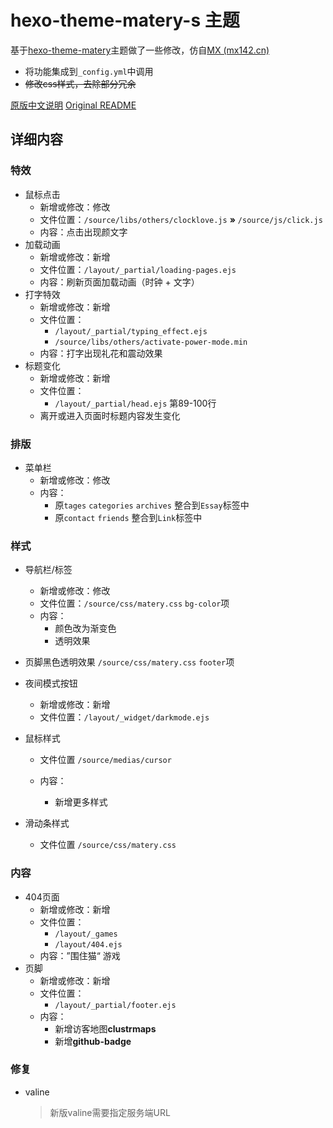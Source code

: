# hexo-theme-matery-s 主题

基于[hexo-theme-matery](https://github.com/blinkfox/hexo-theme-matery)主题做了一些修改，仿自[MX (mx142.cn)](https://mx142.cn/)

* 将功能集成到`_config.yml`中调用
* ~~修改css样式，去除部分冗余~~

[原版中文说明](README_CN.md) [Original README](README_EN.md)

## 详细内容

### 特效

* 鼠标点击
  * 新增或修改：修改
  * 文件位置：`/source/libs/others/clocklove.js` **»** `/source/js/click.js`
  * 内容：点击出现颜文字
* 加载动画
  * 新增或修改：新增
  * 文件位置：`/layout/_partial/loading-pages.ejs`
  * 内容：刷新页面加载动画（时钟 + 文字）
* 打字特效
  * 新增或修改：新增
  * 文件位置：
    * `/layout/_partial/typing_effect.ejs`
    * `/source/libs/others/activate-power-mode.min`
  * 内容：打字出现礼花和震动效果
* 标题变化
  * 新增或修改：新增
  * 文件位置：
    * `/layout/_partial/head.ejs` 第89-100行
  * 离开或进入页面时标题内容发生变化

### 排版

* 菜单栏
  * 新增或修改：修改
  * 内容：
    * 原`tages` `categories` `archives` 整合到`Essay`标签中
    * 原`contact` `friends` 整合到`Link`标签中

### 样式

* 导航栏/标签

  * 新增或修改：修改
  * 文件位置：`/source/css/matery.css` `bg-color`项
  * 内容：
    * 颜色改为渐变色
    * 透明效果
* 页脚黑色透明效果 `/source/css/matery.css` `footer`项
* 夜间模式按钮

  * 新增或修改：新增
  * 文件位置：`/layout/_widget/darkmode.ejs`
* 鼠标样式

  * 文件位置 `/source/medias/cursor`

  * 内容：
    * 新增更多样式
* 滑动条样式
  * 文件位置 `/source/css/matery.css`

### 内容

* 404页面
  * 新增或修改：新增
  * 文件位置：
    * `/layout/_games`
    * `/layout/404.ejs`
  * 内容：”围住猫“ 游戏
* 页脚
  * 新增或修改：新增
  * 文件位置：
    * `/layout/_partial/footer.ejs`
  * 内容：
    * 新增访客地图**clustrmaps**
    * 新增**github-badge**

### 修复

* valine

  > 新版valine需要指定服务端URL
